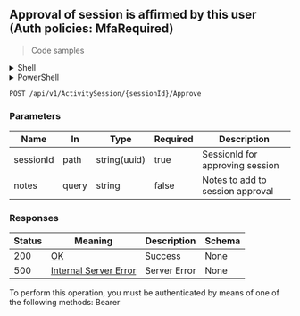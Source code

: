 
## Approval of session is affirmed by this user (Auth policies: MfaRequired)

<a id="opIdApproveAsync"></a>

> Code samples

<details><summary>Shell</summary>


```shell
# You can also use wget
curl -X POST /api/v1/ActivitySession/{sessionId}/Approve \
  -H 'Authorization: Bearer TOKEN'

```


</details>

<details><summary>PowerShell</summary>


```powershell
# PowerShell example

$NPSUrl = "https://localhost:6500"

$Login = @{
    Login = "User"
    Password = "Password"
}
# Cookie container for multi-factor authentication
$WebSession = New-Object Microsoft.PowerShell.Commands.WebRequestSession
$Token = Invoke-RestMethod -Uri "$($NPSUrl)/signinBody" -Method POST -Body (ConvertTo-Json $Login) -WebSession $WebSession -ContentType "application/json"
$Token = Invoke-RestMethod -Uri "$($NPSUrl)/signin2fa" -Method Post -Body $MfaCode -Headers @{Authorization = "Bearer $Token"} -WebSession $WebSession -ContentType "application/json"

$Headers = @{
    Authorization = "Bearer $Token"
}
Invoke-RestMethod -Method POST -Uri "$($NPSUrl)/api/v1/ActivitySession/{sessionId}/Approve" -Headers $Headers -ContentType "application/json"
```


</details>

`POST /api/v1/ActivitySession/{sessionId}/Approve`

<h3 id="approval-of-session-is-affirmed-by-this-user-(auth-policies:-mfarequired)-parameters">Parameters</h3>

|Name|In|Type|Required|Description|
|---|---|---|---|---|
|sessionId|path|string(uuid)|true|SessionId for approving session|
|notes|query|string|false|Notes to add to session approval|

<h3 id="approval-of-session-is-affirmed-by-this-user-(auth-policies:-mfarequired)-responses">Responses</h3>

|Status|Meaning|Description|Schema|
|---|---|---|---|
|200|[OK](https://tools.ietf.org/html/rfc7231#section-6.3.1)|Success|None|
|500|[Internal Server Error](https://tools.ietf.org/html/rfc7231#section-6.6.1)|Server Error|None|

<aside class="warning">
To perform this operation, you must be authenticated by means of one of the following methods:
Bearer
</aside>



